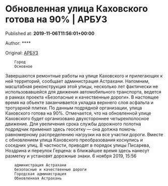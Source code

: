 
# Обновленная улица Каховского готова на 90% | АРБУЗ

Published at: **2019-11-06T11:56:01+00:00**

Author: ****

Original: [АРБУЗ](https://arbuztoday.ru/obnovlennaya-ulica-kaxovskogo-gotova-na-90/)


        Город
        Основное
      
Завершаются ремонтные работы на улице Каховского и прилегающих к ней территорий, сообщает администрация Астрахани. Напомним, масштабная реконструкция этой улицы, несколько лет фактически не использовавшейся для движения автомобильного транспорта, ведется в рамках проекта «Безопасные и качественные дороги».
В настоящее время на объекте заканчивается укладка верхнего слоя асфальта и тротуарной плитки. По данным подрядной организации, улица Каховского готова на 90%. Отмечается, что на обновленной улице Каховского будет организовано двухстороннее четырехполосное движение. Для увеличения срока службы дорожного полотна подрядчик применил здесь геосетку — она должна помочь равномерному распределению нагрузки на все участки дороги.
Вместе с обновлением улица Каховского преобразования коснулись и соседних улиц. В частности, приводят в порядок улицы Писарева, Ноздрина и переулок Герцена: в ближайшее время здесь нанесут разметку и установят дорожные знаки.
6 ноября 2019, 15:56

        администрация Астрахани
        безопасные и качественные дороги
        Городская администрация
        Обновленная Астрахань
      
